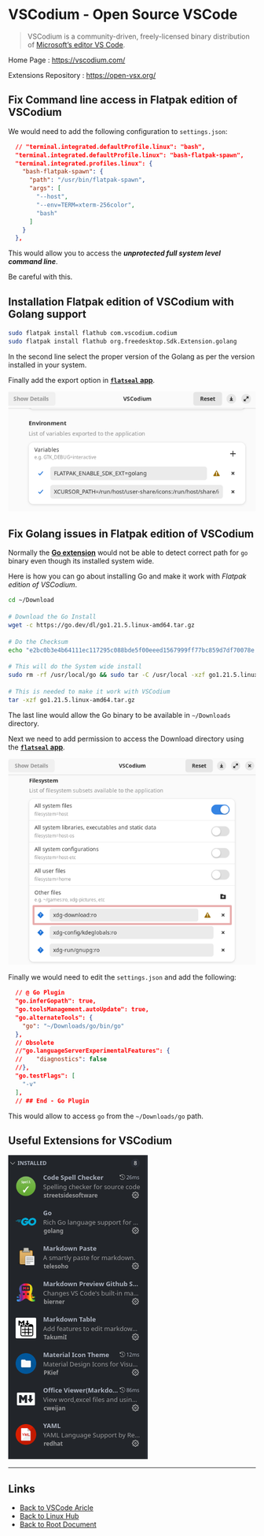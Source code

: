 # VSCodium - Open Source VSCode

> VSCodium is a community-driven, freely-licensed binary distribution of [Microsoft’s editor VS Code](../Windows/vscode.md).

Home Page : <https://vscodium.com/>

Extensions Repository : <https://open-vsx.org/>

## Fix Command line access in Flatpak edition of VSCodium

We would need to add the following configuration to
`settings.json`:

```json
  // "terminal.integrated.defaultProfile.linux": "bash",
  "terminal.integrated.defaultProfile.linux": "bash-flatpak-spawn",
  "terminal.integrated.profiles.linux": {
    "bash-flatpak-spawn": {
      "path": "/usr/bin/flatpak-spawn",
      "args": [
        "--host",
        "--env=TERM=xterm-256color",
        "bash"
      ]
    }
  },
```

This would allow you to access the ***unprotected full system level command line***.

Be careful with this.

## Installation Flatpak edition of VSCodium with Golang support

```sh
sudo flatpak install flathub com.vscodium.codium
sudo flatpak install flathub org.freedesktop.Sdk.Extension.golang
```

In the second line select the proper version of the Golang
as per the version installed in your system.

Finally add the export option in **[`flatseal` app](https://flathub.org/apps/com.github.tchx84.Flatseal)**. 

[![Setting VSCodium to add Golang Extension](./vscodium/vscodium-golang-ext_2024-01-07.png)](./vscodium/vscodium-golang-ext_2024-01-07.png)

## Fix Golang issues in Flatpak edition of VSCodium

Normally the **[Go extension](https://open-vsx.org/extension/golang/Go)** would not be able to detect
correct path for `go` binary even though its installed
system wide.

Here is how you can go about installing Go and make it work with *Flatpak edition of VSCodium*.

```sh
cd ~/Download

# Download the Go Install
wget -c https://go.dev/dl/go1.21.5.linux-amd64.tar.gz

# Do the Checksum
echo "e2bc0b3e4b64111ec117295c088bde5f00eeed1567999ff77bc859d7df70078e go1.21.5.linux-amd64.tar.gz" | sha256sum -c

# This will do the System wide install
sudo rm -rf /usr/local/go && sudo tar -C /usr/local -xzf go1.21.5.linux-amd64.tar.gz

# This is needed to make it work with VSCodium
tar -xzf go1.21.5.linux-amd64.tar.gz
```

The last line would allow the Go binary to be available in `~/Downloads` directory.

Next we need to add permission to access the Download directory using the **[`flatseal` app](https://flathub.org/apps/com.github.tchx84.Flatseal)**.

[![VSCodium configuration in flatseal app](./vscodium/vscodium-golang-2024-01-07.png)](./vscodium/vscodium-golang-2024-01-07.png)

Finally we would need to edit the `settings.json` and
add the following:

```json
  // @ Go Plugin
  "go.inferGopath": true,
  "go.toolsManagement.autoUpdate": true,
  "go.alternateTools": {
    "go": "~/Downloads/go/bin/go"
  },
  // Obsolete
  //"go.languageServerExperimentalFeatures": {
  //	"diagnostics": false
  //},
  "go.testFlags": [
    "-v"
  ],
  // ## End - Go Plugin
```

This would allow to access `go` from the `~/Downloads/go` path.

## Useful Extensions for VSCodium

[![Extensions for VSCodium](./vscodium/Extensions_2023-11-21_09-55-16.png)](./vscodium/Extensions_2023-11-21_09-55-16.png)


----
<!-- Footer Begins Here -->
## Links

- [Back to VSCode Aricle](../Windows/vscode.md)
- [Back to Linux Hub](./README.md)
- [Back to Root Document](../README.md)
